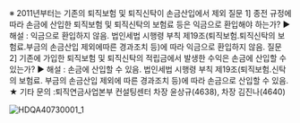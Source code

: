 ※ 2011년부터는 기존의 퇴직보험 및 퇴직신탁이 손금산입에서 제외
질문 1] 종전 규정에 따라 손금에 산입한 퇴직보험 및 퇴직신탁의 보험료 등은 익금으로 환입해야 하는가?
▶ 해설 : 익금으로 환입하지 않음.
법인세법 시행령 부칙 제19조(퇴직보험.퇴직신탁의 보험료.부금의 손금산입 제외에따른 경과조치 등)에 따라 익금으로 환입하지 않음.
질문 2] 기존에 가입한 퇴직보험 및 퇴직신탁의 적립금에서 발생한 수익은 손금에 산입할 수 있는가?
▶ 해설 : 손금에 산입할 수 있음.
법인세법 시행령 부칙 제19조(퇴직보험.신탁의 보험료. 부금의 손금산입 제외에 따른 경과조치 등)에 따라 손금으로 산입할 수 있음.
★ 기타 문의 :퇴직연금사업본부 컨설팅센터
차장 윤상규(4638), 차장 김진나(4640)

![HDQA40730001_1](HDQA40730001_1.jpg)
